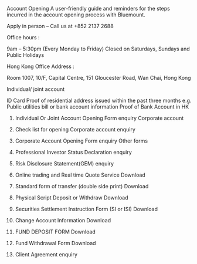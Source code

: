 Account Opening
A user-friendly guide and reminders for the steps incurred in the account opening process with Bluemount.

Apply in person – Call us at +852 2137 2688

Office hours :

9am – 5:30pm (Every Monday to Friday) Closed on Saturdays, Sundays and Public Holidays

Hong Kong Office Address :

Room 1007, 10/F, Capital Centre, 151 Gloucester Road, Wan Chai, Hong Kong

 

Individual/ joint account

ID Card
Proof of residential address issued within the past three months
e.g. Public utilities bill or bank account information
Proof of Bank Account in HK
1.	Individual Or Joint Account Opening Form         	enquiry
Corporate account

1.	Check list for opening Corporate account           	enquiry
2.	Corporate Account Opening Form	enquiry
Other forms

1.	Professional Investor Status Declaration	enquiry
2.	Risk Disclosure Statement(GEM)	enquiry
3.	Online trading and Real time Quote Service	Download
4.	Standard form of transfer (double side print)	Download
5.	Physical Script Deposit or Withdraw	Download
6.	Securities Settlement Instruction Form (SI or ISI)	Download
7.	Change Account Information	Download
8.	FUND DEPOSIT FORM	Download
9.	Fund Withdrawal Form	Download
10.	Client Agreement	enquiry

